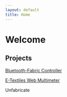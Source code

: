 ```yaml
---
layout: default
title: Home
---
```


# Welcome

## Projects

[Bluetooth-Fabric Controller](/projects/BTfabric)

[E-Textiles Web Multimeter](/projects/ETextileMultimeter)

Unfabricate
